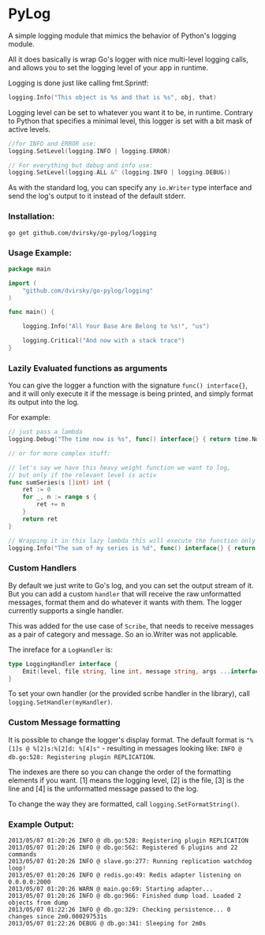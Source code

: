 PyLog
====


A simple logging module that mimics the behavior of Python's logging module.

All it does basically is wrap Go's logger with nice multi-level logging calls, and
allows you to set the logging level of your app in runtime.

Logging is done just like calling fmt.Sprintf:

```go
logging.Info("This object is %s and that is %s", obj, that)
```

Logging level can be set to whatever you want it to be, in runtime. Contrary to Python that specifies a minimal level, this logger is set with a bit mask of active levels.

```go
//for INFO and ERROR use:
logging.SetLevel(logging.INFO | logging.ERROR)

// For everything but debug and info use:
logging.SetLevel(logging.ALL &^ (logging.INFO | logging.DEBUG))
```

As with the standard log, you can specify any `io.Writer` type interface and send the log's output to it instead of the default stderr.

### Installation:

```
go get github.com/dvirsky/go-pylog/logging
```

### Usage Example:

```go
package main

import (
	"github.com/dvirsky/go-pylog/logging"
)

func main() {

	logging.Info("All Your Base Are Belong to %s!", "us")

	logging.Critical("And now with a stack trace")
}
```

### Lazily Evaluated functions as arguments

You can give the logger a function with the signature `func() interface{}`, and it will only execute it if the message is being printed, and simply format its output into the log.

For example:
```go
// just pass a lambda
logging.Debug("The time now is %s", func() interface{} { return time.Now()})

// or for more complex stuff:

// let's say we have this heavy weight function we want to log, 
// but only if the relevant level is activ
func sumSeries(s []int) int {
    ret := 0
    for _, n := range s {
        ret += n
    }
    return ret
}

// Wrapping it in this lazy lambda this will execute the function only if the level matches Info
logging.Info("The sum of my series is %d", func() interface{} { return sumSeries(mySeries)})
```



### Custom Handlers

By default we just write to Go's log, and you can set the output stream of it. But you can add a custom `handler` that will receive the raw unformatted messages, format them and do whatever it wants with them.  The logger currently supports a single handler. 

This was added for the use case of `Scribe`, that needs to receive messages as a pair of category and message. So an io.Writer was not applicable.

The inreface for a `LogHandler` is:

```go
type LoggingHandler interface {
    Emit(level, file string, line int, message string, args ...interface{}) error
}
```

To set your own handler (or the provided scribe handler in the library), call `logging.SetHandler(myHandler)`.


### Custom Message formatting

It is possible to change the logger's display format. The default format is 
`"%[1]s @ %[2]s:%[2]d: %[4]s"` - resulting in messages looking like:
`INFO @ db.go:528: Registering plugin REPLICATION`. 

The indexes are there so you can change the order of the formatting elements if you want. [1] means the logging level, [2] is the file, [3] is the line and [4] is the unformatted message passed to the log.

To change the way they are formatted, call `logging.SetFormatString()`.


### Example Output:

```
2013/05/07 01:20:26 INFO @ db.go:528: Registering plugin REPLICATION
2013/05/07 01:20:26 INFO @ db.go:562: Registered 6 plugins and 22 commands
2013/05/07 01:20:26 INFO @ slave.go:277: Running replication watchdog loop!
2013/05/07 01:20:26 INFO @ redis.go:49: Redis adapter listening on 0.0.0.0:2000
2013/05/07 01:20:26 WARN @ main.go:69: Starting adapter...
2013/05/07 01:20:26 INFO @ db.go:966: Finished dump load. Loaded 2 objects from dump
2013/05/07 01:22:26 INFO @ db.go:329: Checking persistence... 0 changes since 2m0.000297531s
2013/05/07 01:22:26 DEBUG @ db.go:341: Sleeping for 2m0s
```
